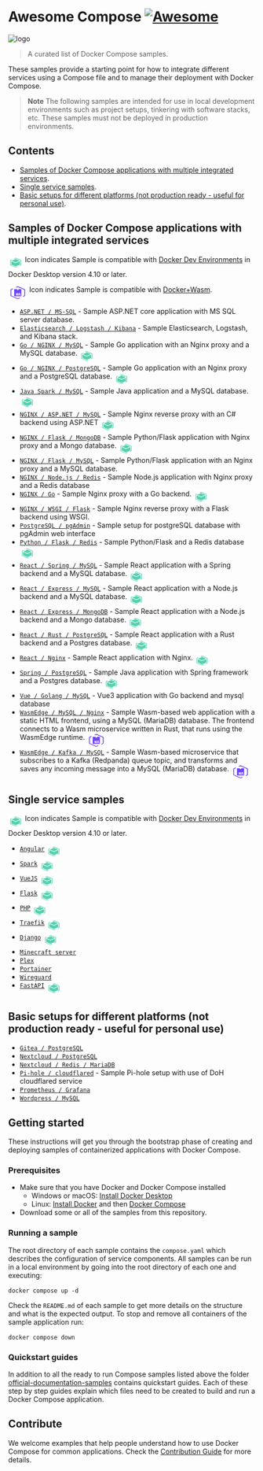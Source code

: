 # Awesome Compose [![Awesome](https://awesome.re/badge.svg)](https://awesome.re)

![logo](awesome-compose.jpg)

> A curated list of Docker Compose samples.

These samples provide a starting point for how to integrate different services using a Compose file and to manage their deployment with Docker Compose.

> **Note**
> The following samples are intended for use in local development environments such as project setups, tinkering with software stacks, etc. These samples must not be deployed in production environments.

<!--lint disable awesome-toc-->
## Contents

- [Samples of Docker Compose applications with multiple integrated services](#samples-of-docker-compose-applications-with-multiple-integrated-services).
- [Single service samples](#single-service-samples).
- [Basic setups for different platforms (not production ready - useful for personal use)](#basic-setups-for-different-platforms-not-production-ready---useful-for-personal-use).

## Samples of Docker Compose applications with multiple integrated services

<a href="https://docs.docker.com/desktop/dev-environments/"><img src="icon_devenvs.svg" alt="Use with Docker Dev Environments" height="30" align="top"/></a> Icon indicates Sample is compatible with [Docker Dev Environments](https://docs.docker.com/desktop/dev-environments/) in Docker Desktop version 4.10 or later.

<a href="https://docs.docker.com/desktop/wasm/"><img src="icon_wasm.svg" alt="Docker + wasm" height="30" align="top"/></a> Icon indicates Sample is compatible with [Docker+Wasm](https://docs.docker.com/desktop/wasm/).

- [`ASP.NET / MS-SQL`](aspnet-mssql) - Sample ASP.NET core application
with MS SQL server database.
- [`Elasticsearch / Logstash / Kibana`](elasticsearch-logstash-kibana) - Sample Elasticsearch, Logstash, and Kibana stack.
- [`Go / NGINX / MySQL`](nginx-golang-mysql) - Sample Go application
with an Nginx proxy and a MySQL database.&nbsp;<a href="nginx-golang-mysql"><img src="icon_devenvs.svg" alt="Use with Docker Dev Environments" height="30" align="top"/></a>
- [`Go / NGINX / PostgreSQL`](nginx-golang-postgres) - Sample Go
application with an Nginx proxy and a PostgreSQL database.&nbsp;<a href="nginx-golang-postgres"><img src="icon_devenvs.svg" alt="Use with Docker Dev Environments" height="30" align="top"/></a>
- [`Java Spark / MySQL`](sparkjava-mysql) - Sample Java application and
a MySQL database.&nbsp;<a href="sparkjava-mysql"><img src="icon_devenvs.svg" alt="Use with Docker Dev Environments" height="30" align="top"/></a>
- [`NGINX / ASP.NET / MySQL`](nginx-aspnet-mysql) - Sample Nginx reverse proxy with an C# backend using ASP.NET&nbsp;<a href="nginx-aspnet-mysql"><img src="icon_devenvs.svg" alt="Use with Docker Dev Environments" height="30" align="top"/></a>
- [`NGINX / Flask / MongoDB`](nginx-flask-mongo) - Sample Python/Flask
application with Nginx proxy and a Mongo database.&nbsp;<a href="nginx-flask-mongo"><img src="icon_devenvs.svg" alt="Use with Docker Dev Environments" height="30" align="top"/></a>
- [`NGINX / Flask / MySQL`](nginx-flask-mysql) - Sample Python/Flask application with an Nginx proxy and a MySQL database.
- [`NGINX / Node.js / Redis`](nginx-nodejs-redis) - Sample Node.js application with Nginx proxy and a Redis database
- [`NGINX / Go`](nginx-golang) - Sample Nginx proxy with a Go backend.&nbsp;<a href="nginx-golang"><img src="icon_devenvs.svg" alt="Use with Docker Dev Environments" height="30" align="top"/></a>
- [`NGINX / WSGI / Flask`](nginx-wsgi-flask) - Sample Nginx reverse proxy with a Flask backend using WSGI.
- [`PostgreSQL / pgAdmin`](postgresql-pgadmin) - Sample setup for postgreSQL database with pgAdmin web interface
- [`Python / Flask / Redis`](flask-redis) - Sample Python/Flask and a Redis database&nbsp;<a href="flask-redis"><img src="icon_devenvs.svg" alt="Use with Docker Dev Environments" height="30" align="top"/></a>
- [`React / Spring / MySQL`](react-java-mysql) - Sample React
application with a Spring backend and a MySQL database.&nbsp;<a href="react-java-mysql"><img src="icon_devenvs.svg" alt="Use with Docker Dev Environments" height="30" align="top"/></a>
- [`React / Express / MySQL`](react-express-mysql) - Sample React
application with a Node.js backend and a MySQL database.&nbsp;<a href="react-express-mysql"><img src="icon_devenvs.svg" alt="Use with Docker Dev Environments" height="30" align="top"/></a>
- [`React / Express / MongoDB`](react-express-mongodb) - Sample React
application with a Node.js backend and a Mongo database.&nbsp;<a href="react-express-mongodb"><img src="icon_devenvs.svg" alt="Use with Docker Dev Environments" height="30" align="top"/></a>
- [`React / Rust / PostgreSQL`](react-rust-postgres) - Sample React
application with a Rust backend and a Postgres database.&nbsp;<a href="react-rust-postgres"><img src="icon_devenvs.svg" alt="Use with Docker Dev Environments" height="30" align="top"/></a>
- [`React / Nginx`](react-nginx) - Sample React application with Nginx.&nbsp;<a href="react-nginx"><img src="icon_devenvs.svg" alt="Use with Docker Dev Environments" height="30" align="top"/></a>
- [`Spring / PostgreSQL`](spring-postgres) - Sample Java application
with Spring framework and a Postgres database.&nbsp;<a href="spring-postgres"><img src="icon_devenvs.svg" alt="Use with Docker Dev Environments" height="30" align="top"/></a>
- [`Vue / Golang / MySQL`](vue-golang-mysql/) - Vue3 application with Go backend and mysql database
- [`WasmEdge / MySQL / Nginx`](wasmedge-mysql-nginx) - Sample Wasm-based web application with a static HTML frontend, using a MySQL (MariaDB) database. The frontend connects to a Wasm microservice written in Rust, that runs using the WasmEdge runtime.&nbsp;<a href="wasmedge-mysql-nginx"><img src="icon_wasm.svg" alt="Compatible with Docker+wasm" height="30" align="top"/></a>
- [`WasmEdge / Kafka / MySQL`](wasmedge-kafka-mysql) - Sample Wasm-based microservice that subscribes to a Kafka (Redpanda) queue topic, and transforms and saves any incoming message into a MySQL (MariaDB) database.&nbsp;<a href="wasmedge-kafka-mysql"><img src="icon_wasm.svg" alt="Compatible with Docker+wasm" height="30" align="top"/></a>

## Single service samples

<a href="https://docs.docker.com/desktop/dev-environments/"><img src="icon_devenvs.svg" alt="Use with Docker Dev Environments" height="30" align="top"/></a> Icon indicates Sample is compatible with [Docker Dev Environments](https://docs.docker.com/desktop/dev-environments/) in Docker Desktop version 4.10 or later.

- [`Angular`](angular)&nbsp;<a href="angular"><img src="icon_devenvs.svg" alt="Use with Docker Dev Environments" height="30" align="top"/></a>
- [`Spark`](sparkjava)&nbsp;<a href="sparkjava"><img src="icon_devenvs.svg" alt="Use with Docker Dev Environments" height="30" align="top"/></a>
- [`VueJS`](vuejs)&nbsp;<a href="vuejs"><img src="icon_devenvs.svg" alt="Use with Docker Dev Environments" height="30" align="top"/></a>
- [`Flask`](flask)&nbsp;<a href="flask"><img src="icon_devenvs.svg" alt="Use with Docker Dev Environments" height="30" align="top"/></a>
- [`PHP`](apache-php)&nbsp;<a href="apache-php"><img src="icon_devenvs.svg" alt="Use with Docker Dev Environments" height="30" align="top"/></a>
- [`Traefik`](traefik-golang)&nbsp;<a href="traefik-golang"><img src="icon_devenvs.svg" alt="Use with Docker Dev Environments" height="30" align="top"/></a>
- [`Django`](django)&nbsp;<a href="django"><img src="icon_devenvs.svg" alt="Use with Docker Dev Environments" height="30" align="top"/></a>
- [`Minecraft server`](https://github.com/docker/awesome-compose/tree/master/minecraft)
- [`Plex`](https://github.com/docker/awesome-compose/tree/master/plex)
- [`Portainer`](https://github.com/docker/awesome-compose/tree/master/portainer)
- [`Wireguard`](https://github.com/docker/awesome-compose/tree/master/wireguard)
- [`FastAPI`](fastapi)&nbsp;<a href="fastapi#use-with-docker-development-environments"><img src="icon_devenvs.svg" alt="Use with Docker Dev Environments" height="30" align="top"/></a>

## Basic setups for different platforms (not production ready - useful for personal use)

- [`Gitea / PostgreSQL`](gitea-postgres)
- [`Nextcloud / PostgreSQL`](nextcloud-postgres)
- [`Nextcloud / Redis / MariaDB`](nextcloud-redis-mariadb)
- [`Pi-hole / cloudflared`](pihole-cloudflared-DoH) - Sample Pi-hole setup with use of DoH cloudflared service
- [`Prometheus / Grafana`](prometheus-grafana)
- [`Wordpress / MySQL`](wordpress-mysql)

<!--lint disable awesome-toc-->

## Getting started

These instructions will get you through the bootstrap phase of creating and
deploying samples of containerized applications with Docker Compose.

### Prerequisites

- Make sure that you have Docker and Docker Compose installed
  - Windows or macOS:
    [Install Docker Desktop](https://www.docker.com/get-started)
  - Linux: [Install Docker](https://www.docker.com/get-started) and then
    [Docker Compose](https://github.com/docker/compose)
- Download some or all of the samples from this repository.

### Running a sample

The root directory of each sample contains the `compose.yaml` which
describes the configuration of service components. All samples can be run in
a local environment by going into the root directory of each one and executing:

```console
docker compose up -d
```

Check the `README.md` of each sample to get more details on the structure and
what is the expected output.
To stop and remove all containers of the sample application run:

```console
docker compose down
```

### Quickstart guides

In addition to all the ready to run Compose samples listed above the folder [official-documentation-samples](official-documentation-samples/README.md) contains quickstart guides. Each of these step by step guides explain which files need to be created to build and run a Docker Compose application.

<!--lint disable awesome-toc-->
## Contribute

We welcome examples that help people understand how to use Docker Compose for
common applications. Check the [Contribution Guide](CONTRIBUTING.md) for more details. 

